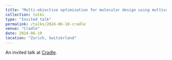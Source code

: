 ```yaml
---
title: "Multi-objective optimization for molecular design using multivariate ranks and quantiles"
collection: talks
type: "Invited talk"
permalink: /talks/2024-06-10-cradle
venue: "Cradle"
date: 2024-06-10
location: "Zurich, Switzerland"
---
```


An invited talk at [Cradle](https://www.cradle.bio/).

